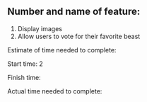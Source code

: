 ## Number and name of feature:
1. Display images
2.  Allow users to vote for their favorite beast

Estimate of time needed to complete: 

Start time: 2

Finish time:

Actual time needed to complete: 